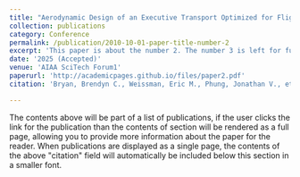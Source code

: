 ```yaml
---
title: "Aerodynamic Design of an Executive Transport Optimized for Flight Just Beyond Mach One."
collection: publications
category: Conference
permalink: /publication/2010-10-01-paper-title-number-2
excerpt: 'This paper is about the number 2. The number 3 is left for future work.'
date: '2025 (Accepted)'
venue: 'AIAA SciTech Forum1'
paperurl: 'http://academicpages.github.io/files/paper2.pdf'
citation: 'Bryan, Brendyn C., Weissman, Eric M., Phung, Jonathan V., et al. “Aerodynamic Design of an Executive Transport Optimized for Flight Just Beyond Mach One.” AIAA SciTech Forum, 2025.'

---
```


The contents above will be part of a list of publications, if the user clicks the link for the publication than the contents of section will be rendered as a full page, allowing you to provide more information about the paper for the reader. When publications are displayed as a single page, the contents of the above "citation" field will automatically be included below this section in a smaller font.
